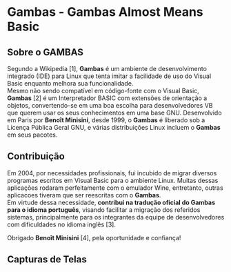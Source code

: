 # Gambas - Gambas Almost Means Basic

## Sobre o GAMBAS

Segundo a Wikipedia [1], **Gambas** é um ambiente de desenvolvimento integrado (IDE) para Linux que tenta imitar a facilidade de uso do Visual Basic enquanto melhora sua funcionalidade.   
Mesmo não sendo compatível em código-fonte com o Visual Basic, **Gambas** [2] é um Interpretador BASIC com extensões de orientação a objetos, convertendo-se em uma boa escolha para desenvolvedores VB que querem usar os seus conhecimentos em uma base GNU. 
Desenvolvido em Paris por **Benoît Minisini**, desde 1999, o **Gambas** é liberado sob a Licença Pública Geral GNU, e várias distribuições Linux incluem o **Gambas** em seus pacotes.

## Contribuição

Em 2004, por necessidades profissionais, fui incubido de migrar diversos programas escritos em Visual Basic para o ambiente Linux.
Muitas dessas aplicações rodaram perfeitamente com o emulador Wine, entretanto, outras aplicacoes tiveram que ser reescritas com o **Gambas**.  
Em virtude dessa necessidade, **contribui na tradução oficial do Gambas para o idioma português**, visando facilitar a migração dos referidos sistemas, principalmente para os integrantes da equipe de desenvolvedores com dificuldades no idioma inglês [3].

Obrigado **Benoît Minisini** [4], pela oportunidade e confiança!  

## Capturas de Telas

